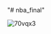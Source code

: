 "# nba_final" 

![70vqx3](https://user-images.githubusercontent.com/101416331/202004587-8fd0d1f0-04b8-4b92-a9ec-1509c39e724d.gif)
